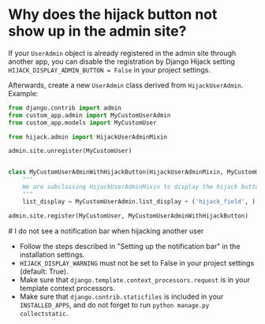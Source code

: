 
# Why does the hijack button not show up in the admin site?
If your ``UserAdmin`` object is already registered in the admin site through another app, you can disable the registration by Django Hijack setting ``HIJACK_DISPLAY_ADMIN_BUTTON = False`` in your project settings.

Afterwards, create a new ``UserAdmin`` class derived from ``HijackUserAdmin``. Example:

```python
from django.contrib import admin
from custom_app.admin import MyCustomUserAdmin
from custom_app.models import MyCustomUser

from hijack.admin import HijackUserAdminMixin

admin.site.unregister(MyCustomUser)


class MyCustomUserAdminWithHijackButton(HijackUserAdminMixin, MyCustomUserAdmin):
    """
    We are subclassing HijackUserAdminMixin to display the hijack button in the admin.
    """
    list_display = MyCustomUserAdmin.list_display + ('hijack_field', )

admin.site.register(MyCustomUser, MyCustomUserAdminWithHijackButton)
```

    
# I do not see a notification bar when hijacking another user
* Follow the steps described in "Setting up the notification bar" in the installation settings.
* `HIJACK_DISPLAY_WARNING` must not be set to False in your project settings (default: True).
* Make sure that `django.template.context_processors.request` is in your template context processors.
* Make sure that ``django.contrib.staticfiles`` is included in your ``INSTALLED_APPS``, and do not forget to run ``python manage.py collectstatic``.